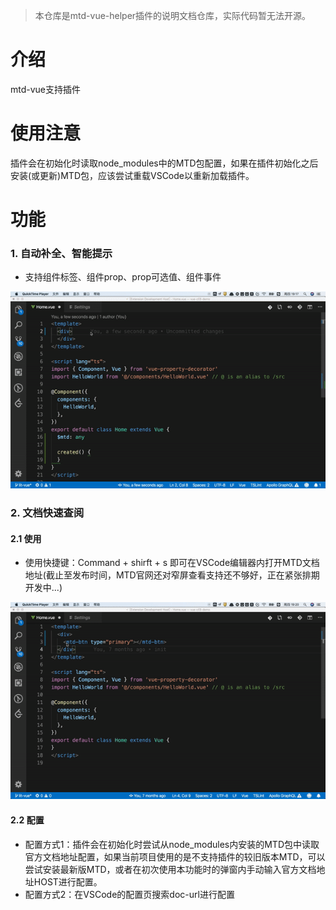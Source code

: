 > 本仓库是mtd-vue-helper插件的说明文档仓库，实际代码暂无法开源。

# 介绍
mtd-vue支持插件  

# 使用注意  
插件会在初始化时读取node_modules中的MTD包配置，如果在插件初始化之后安装(或更新)MTD包，应该尝试重载VSCode以重新加载插件。

# 功能
### 1. 自动补全、智能提示  
+ 支持组件标签、组件prop、prop可选值、组件事件  
  
![avatar](./images/demo2.gif)

### 2. 文档快速查阅    
#### 2.1 使用   
+ 使用快捷键：Command + shirft + s
即可在VSCode编辑器内打开MTD文档地址(截止至发布时间，MTD官网还对窄屏查看支持还不够好，正在紧张排期开发中...)     
  
![avatar](./images/demo1.gif)  
  
#### 2.2 配置  
+ 配置方式1：插件会在初始化时尝试从node_modules内安装的MTD包中读取官方文档地址配置，如果当前项目使用的是不支持插件的较旧版本MTD，可以尝试安装最新版MTD，或者在初次使用本功能时的弹窗内手动输入官方文档地址HOST进行配置。   
+ 配置方式2：在VSCode的配置页搜索doc-url进行配置   
